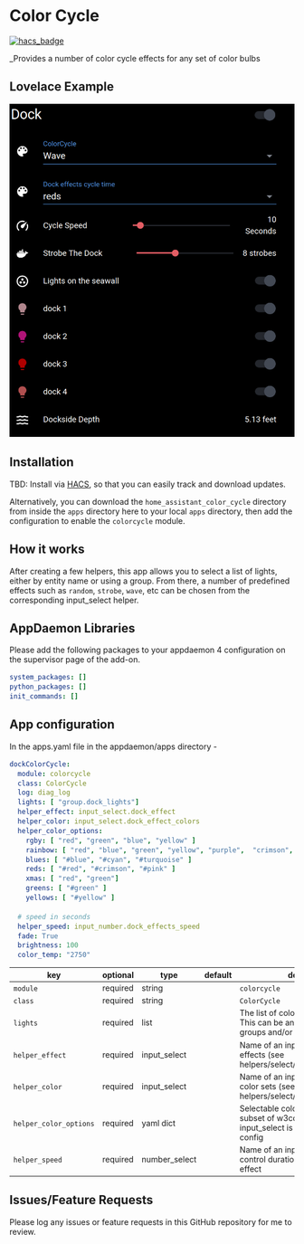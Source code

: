 # Color Cycle
[![hacs_badge](https://img.shields.io/badge/HACS-Default-orange.svg?style=for-the-badge)](https://github.com/custom-components/hacs)

_Provides a number of color cycle effects for any set of color bulbs

## Lovelace Example

![Example of the entities in Lovelace](https://github.com/fcassirer/home_assistant_color_cycle/blob/master/colorcycle_entities.PNG)

## Installation

TBD: Install via [HACS](https://github.com/custom-components/hacs), so that you can easily track and download updates.

Alternatively, you can download the `home_assistant_color_cycle` directory from inside the `apps` directory here to your local `apps` directory, then add the configuration to enable the `colorcycle` module.

## How it works

After creating a few helpers, this app allows you to select a list of lights, either by entity name or using a group.  From there, a number of predefined effects such as `random`, `strobe`, `wave`, etc can be chosen from the corresponding input_select helper.




## AppDaemon Libraries

Please add the following packages to your appdaemon 4 configuration on the supervisor page of the add-on.

``` yaml
system_packages: []
python_packages: []
init_commands: []
```

## App configuration

In the apps.yaml file in the appdaemon/apps directory -

```yaml
dockColorCycle:
  module: colorcycle
  class: ColorCycle
  log: diag_log
  lights: [ "group.dock_lights"]
  helper_effect: input_select.dock_effect
  helper_color: input_select.dock_effect_colors
  helper_color_options:
    rgby: [ "red", "green", "blue", "yellow" ]
    rainbow: [ "red", "blue", "green", "yellow", "purple",  "crimson", "darkcyan", "orange"]
    blues: [ "#blue", "#cyan", "#turquoise" ]
    reds: [ "#red", "#crimson", "#pink" ]
    xmas: [ "red", "green"]
    greens: [ "#green" ]
    yellows: [ "#yellow" ]

  # speed in seconds
  helper_speed: input_number.dock_effects_speed
  fade: True
  brightness: 100
  color_temp: "2750"
```

key | optional | type | default | description
-- | -- | -- | -- | --
`module` | required | string | | `colorcycle`
`class` | required | string | | `ColorCycle`
`lights` | required | list | | The list of color capable light entities.  This can be any combination of groups and/or individual entities
`helper_effect` | required | input_select | | Name of an input select for selecting effects (see helpers/select/colorcycle_select.yaml
`helper_color` |  required | input_select | | Name of an input select for selecting color sets (see helpers/select/colorcycle_select.yaml
`helper_color_options` | required | yaml dict | | Selectable color combinations, subset of w3color table.  helper_color input_select is updated to match this config
`helper_speed` | required | number_select | | Name of an input_number helper to control duration in seconds for each effect

## Issues/Feature Requests

Please log any issues or feature requests in this GitHub repository for me to review.
